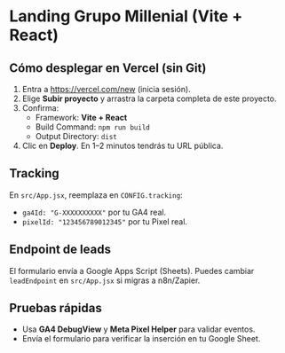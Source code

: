 # Landing Grupo Millenial (Vite + React)

## Cómo desplegar en Vercel (sin Git)
1. Entra a https://vercel.com/new (inicia sesión).
2. Elige **Subir proyecto** y arrastra la carpeta completa de este proyecto.
3. Confirma:
   - Framework: **Vite + React**
   - Build Command: `npm run build`
   - Output Directory: `dist`
4. Clic en **Deploy**. En 1–2 minutos tendrás tu URL pública.

## Tracking
En `src/App.jsx`, reemplaza en `CONFIG.tracking`:
- `ga4Id: "G-XXXXXXXXXX"` por tu GA4 real.
- `pixelId: "123456789012345"` por tu Pixel real.

## Endpoint de leads
El formulario envía a Google Apps Script (Sheets). Puedes cambiar `leadEndpoint` en `src/App.jsx` si migras a n8n/Zapier.

## Pruebas rápidas
- Usa **GA4 DebugView** y **Meta Pixel Helper** para validar eventos.
- Envía el formulario para verificar la inserción en tu Google Sheet.
